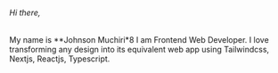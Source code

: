 ###### Hi there,
My name is **Johnson Muchiri*8
I am Frontend Web Developer. I love transforming any design into its equivalent web app using Tailwindcss, Nextjs, Reactjs, Typescript.
